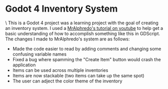 # Godot 4 Inventory System

\ This is a Godot 4 project was a learning project with the goal of creating an inventory system. I used a [MrAlphredo's tutorial on youtube](https://www.youtube.com/watch?v=WN40PrPRDXs) to help get a basic understanding of how to accomplish something like this in GDScript. The changes I made to MrAlphredo's system are as follows:

- Made the code easier to read by adding comments and changing some confusing variable names
- Fixed a bug where spamming the "Create Item" button would crash the application
- Items can be used across multiple inventories
- Items are now stackable (two items can take up the same spot)
- The user can adject the color theme of the inventory
